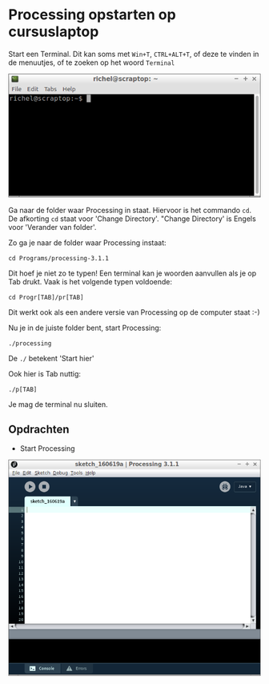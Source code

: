 # Processing opstarten op cursuslaptop

Start een Terminal. Dit kan soms met `Win+T`, `CTRL+ALT+T`, of deze te vinden in de menuutjes, of te zoeken op het woord `Terminal`

![Een terminal](Terminal.png)

Ga naar de folder waar Processing in staat. Hiervoor is het commando `cd`. De afkorting `cd` staat voor 'Change Directory'. "Change Directory' is Engels voor 'Verander van folder'.

Zo ga je naar de folder waar Processing instaat:

```
cd Programs/processing-3.1.1
```

Dit hoef je niet zo te typen! Een terminal kan je woorden aanvullen als je op Tab drukt. Vaak is het volgende typen voldoende:

```
cd Progr[TAB]/pr[TAB]
```

Dit werkt ook als een andere versie van Processing op de computer staat :-)

Nu je in de juiste folder bent, start Processing:

```
./processing
```

De `./` betekent 'Start hier'

Ook hier is Tab nuttig:

```
./p[TAB]
```

Je mag de terminal nu sluiten.

## Opdrachten
 
 * Start Processing

![Processing zonder code](Processing.png)
